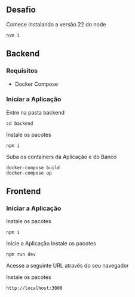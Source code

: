## Desafio


Comece instalando a versão 22 do node
```
nvm i
```

## Backend

### Requisitos
- Docker Compose

### Iniciar a Aplicação

Entre na pasta backend
```
cd backend
```

Instale os pacotes

```
npm i
```

Suba os containers da Aplicação e do Banco

```
docker-compose build
docker-compose up
```

## Frontend

### Iniciar a Aplicação

Instale os pacotes

```
npm i
```

Inicie a Aplicação
Instale os pacotes


```
npm run dev
```

Acesse a seguinte URL através do seu navegador

Instale os pacotes

```
http://localhost:3000
```